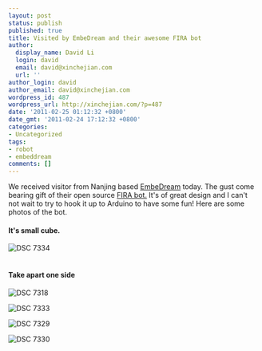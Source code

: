 ```yaml
---
layout: post
status: publish
published: true
title: Visited by EmbeDream and their awesome FIRA bot
author:
  display_name: David Li
  login: david
  email: david@xinchejian.com
  url: ''
author_login: david
author_email: david@xinchejian.com
wordpress_id: 487
wordpress_url: http://xinchejian.com/?p=487
date: '2011-02-25 01:12:32 +0800'
date_gmt: '2011-02-24 17:12:32 +0800'
categories:
- Uncategorized
tags:
- robot
- embeddream
comments: []
---
```

<p>We received visitor from Nanjing based <a href="http://www.embedream.com/" target="_blank">EmbeDream</a> today. The gust come bearing gift of their open source <a href="http://code.google.com/p/fira-mirosot-robot/" target="_blank">FIRA bot.</a> It's of great design and I can't not wait to try to hook it up to Arduino to have some fun! Here are some photos of the bot. </p></p>
<h4>It's small cube.</h4></p>
<p>
<img style="display:block; margin-left:auto; margin-right:auto;" src="http://xinchejian.com/wp-content/uploads/2011/02/DSC_73341.jpg" alt="DSC 7334" title="DSC_7334.jpg" border="0"/><br />
</p></p>
<h4>Take apart one side</h4></p>
<p><img style="display:block; margin-left:auto; margin-right:auto;" src="http://xinchejian.com/wp-content/uploads/2011/02/DSC_73181.jpg" alt="DSC 7318" title="DSC_7318.JPG" border="0"/></p></p>
<p><img style="display:block; margin-left:auto; margin-right:auto;" src="http://xinchejian.com/wp-content/uploads/2011/02/DSC_7333.jpg" alt="DSC 7333" title="DSC_7333.JPG" border="0"/></p></p>
<p><img style="display:block; margin-left:auto; margin-right:auto;" src="http://xinchejian.com/wp-content/uploads/2011/02/DSC_7329.jpg" alt="DSC 7329" title="DSC_7329.JPG" border="0"/></p></p>
<p><img style="display:block; margin-left:auto; margin-right:auto;" src="http://xinchejian.com/wp-content/uploads/2011/02/DSC_7330.jpg" alt="DSC 7330" title="DSC_7330.JPG" border="0"/><br />
</p></p>
